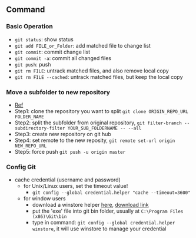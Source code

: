 Command
---

### Basic Operation
- `git status`: show status
- `git add FILE_or_Folder`: add matched file to change list
- `git commit`: commit change list
- `git commit -a`: commit all changed files
- `git push`: push
- `git rm FILE`: untrack matched files, and also remove local copy
- `git rm FILE --cached`: untrack matched files, but keep the local copy

### Move a subfolder to new repository
- [Ref](https://help.github.com/articles/splitting-a-subfolder-out-into-a-new-repository/)
- Step1: clone the repository you want to split `git clone ORIGIN_REPO_URL FOLDER_NAME`
- Step2: split the subfolder from original repository, `git filter-branch --subdirectory-filter YOUR_SUB_FOLDERNAME -- --all`
- Step3: create new repository on git hub
- Step4: set remote to the new reposity, `git remote set-url origin NEW_REPO_URL`
- Step5: force push `git push -u origin master`

### Config Git
- cache credential (username and password)
  - for Unix/Linux users, set the timeout value!
    - `git config --global credential.helper "cache --timeout=3600"`
  - for window users
    - download a winstore helper [here](http://blog.sdbarker.com/git-credential-caching-on-windows/), [download link](https://github.com/anurse/git-credential-winstore/downloads)
    - put the 'exe' file into git bin folder, usually at `C:\Program Files (x86)\Git\bin`
    - type in command: `git config --global credential.helper winstore`, it will use winstore to manage your credential
    
